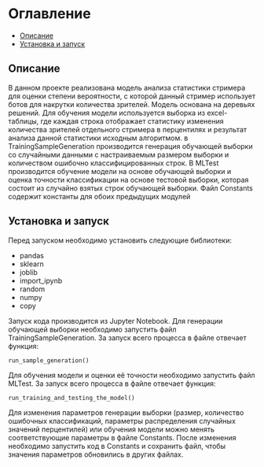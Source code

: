 # Оглавление

- [Описание](#description)
- [Установка и запуск](#launch)

<a name="description">

## Описание
В данном проекте реализована модель анализа статистики стримера для оценки степени вероятности, с которой данный стример использует ботов для накрутки количества зрителей. Модель основана на деревьях решений. Для обучения модели используется выборка из excel-таблицы, где каждая строка отображает статистику изменения количества зрителей отдельного стримера в перцентилях и результат анализа данной статистики исходным алгоритмом. в TrainingSampleGeneration производится генерация обучающей выборки со случайными данными с настраиваемым размером выборки и количеством ошибочно классифицированных строк. В MLTest производится обучение модели на основе обучающей выборки и оценка точности классификации на основе тестовой выборки, которая состоит из случайно взятых строк обучающей выборки. Файл Constants содержит константы для обоих предыдущих модулей

<a name="launch">

## Установка и запуск
Перед запуском необходимо установить следующие библиотеки:

- pandas
- sklearn
- joblib
- import_ipynb
- random
- numpy
- copy

Запуск кода производится из Jupyter Notebook.
Для генерации обучающей выборки необходимо запустить файл TrainingSampleGeneration. За запуск всего процесса в файле отвечает функция:

```
run_sample_generation()
```

Для обучения модели и оценки её точности необходимо запустить файл MLTest. За запуск всего процесса в файле отвечает функция:

```
run_training_and_testing_the_model()
```

Для изменения параметров генерации выборки (размер, количество ошибочных классификаций, параметры распределения случайных значений перцентилей) или обучения модели можно менять соответствующие параметры в файле Constants. После изменения необходимо запустить код в Constants и сохранить файл, чтобы значения параметров обновились в других файлах.